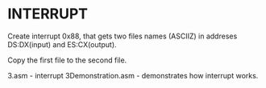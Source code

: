 <h1>INTERRUPT</h1>

Create interrupt 0x88, that gets two 
files names (ASCIIZ) in addreses 
DS:DX(input) and ES:CX(output).

Copy the first file to the second
file.

3.asm - interrupt
3Demonstration.asm - demonstrates how interrupt works.
